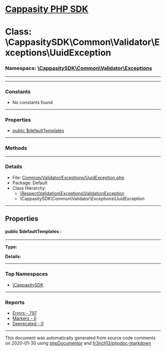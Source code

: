 # [Cappasity PHP SDK](../home.md)

# Class: \CappasitySDK\Common\Validator\Exceptions\UuidException
### Namespace: [\CappasitySDK\Common\Validator\Exceptions](../namespaces/CappasitySDK.Common.Validator.Exceptions.md)
---
---
### Constants
* No constants found
---
### Properties
* [public $defaultTemplates](../classes/CappasitySDK.Common.Validator.Exceptions.UuidException.md#property_defaultTemplates)
---
### Methods
---
### Details
* File: [Common/Validator/Exceptions/UuidException.php](../files/Common.Validator.Exceptions.UuidException.md)
* Package: Default
* Class Hierarchy: 
  * [\Respect\Validation\Exceptions\ValidationException]()
  * \CappasitySDK\Common\Validator\Exceptions\UuidException
---
## Properties
<a name="property_defaultTemplates"></a>
#### public $defaultTemplates : 
---
**Type:** 

**Details:**




---

### Top Namespaces

* [\CappasitySDK](../namespaces/CappasitySDK.html.md)

---

### Reports
* [Errors - 797](../reports/errors.md)
* [Markers - 0](../reports/markers.md)
* [Deprecated - 0](../reports/deprecated.md)

---

This document was automatically generated from source code comments on 2020-01-30 using [phpDocumentor](http://www.phpdoc.org/) and [fr3nch13/phpdoc-markdown](https://github.com/fr3nch13/phpdoc-markdown)
